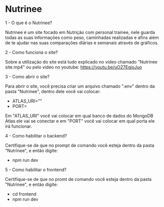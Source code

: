 # Nutrinee

  1 - O que é o Nutrinee?

Nutrinee é um site focado em Nutrição com personal trainee, nele guarda todas as suas informações como peso, caminhadas realizadas e afins além de te ajudar nas suas comparações diárias e semanais através de gráficos.

  2 - Como funciona o site?

Sobre a utilização do site está tudo explicado no vídeo chamado "Nutrinee site.mp4" ou pelo vídeo no youtube: https://youtu.be/uO27EgjoJuo

  3 - Como abrir o site?

Para abrir o site, você precisa criar um arquivo chamado ".env" dentro da pasta "Nutrinee", dentro dele você vai colocar:

- ATLAS_URI=""
- PORT=

Em "ATLAS_URI" você vai colocar em qual banco de dados do MongoDB Atlas ele vai se conectar e em "PORT" você vai colocar em qual porta ele irá funcionar.

  4 - Como habilitar o backend?

Certifique-se de que no prompt de comando você esteja dentro da pasta "Nutrinee", e então digite:

- npm run dev

5 - Como habilitar o frontend?

Certifique-se de que no promt de comando você esteja dentro da pasta "Nutrinee", e então digite:

- cd frontend
- npm run dev
